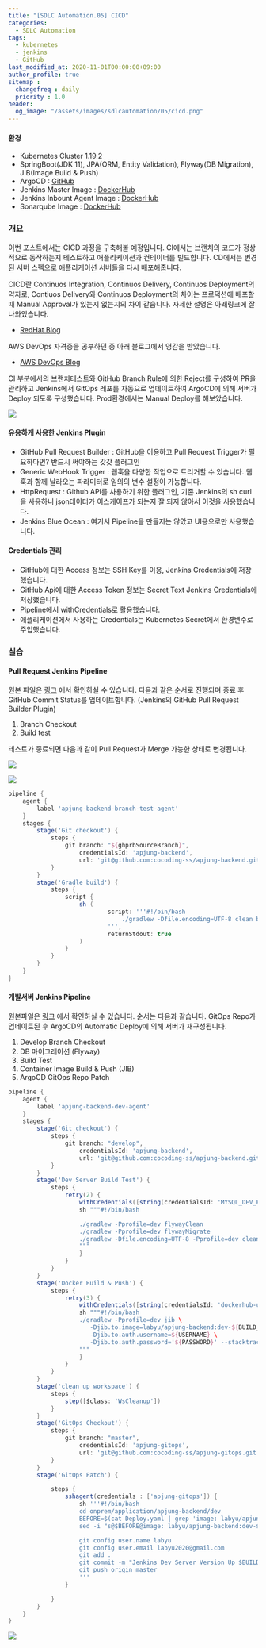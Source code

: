 ```yaml
---
title: "[SDLC Automation.05] CICD"
categories: 
  - SDLC Automation
tags:
  - kubernetes
  - jenkins
  - GitHub
last_modified_at: 2020-11-01T00:00:00+09:00
author_profile: true
sitemap :
  changefreq : daily
  priority : 1.0
header:
  og_image: "/assets/images/sdlcautomation/05/cicd.png"
---
```

#### 환경
- Kubernetes Cluster 1.19.2
- SpringBoot(JDK 11), JPA(ORM, Entity Validation), Flyway(DB Migration), JIB(Image Build & Push)
- ArgoCD : [GitHub](https://github.com/cocoding-ss/apjung-gitops/blob/master/onprem/infra/argocd/install.yaml)
- Jenkins Master Image : [DockerHub](https://hub.docker.com/r/jenkins/jenkins)
- Jenkins Inbount Agent Image :  [DockerHub](https://hub.docker.com/r/jenkins/inbound-agent)
- Sonarqube Image : [DockerHub](https://hub.docker.com/_/sonarqube)


### 개요
이번 포스트에서는 CICD 과정을 구축해볼 예정입니다. CI에서는 브랜치의 코드가 정상적으로 동작하는지 테스트하고 애플리케이션과 컨테이너를 빌드합니다. CD에서는 변경된 서버 스펙으로 애플리케이션 서버들을 다시 배포해줍니다.

CICD란 Continuos Integration, Continuos Delivery, Continuos Deployment의 약자로, Contiuos Delivery와 Continuos Deployment의 차이는 프로덕션에 배포할 때 Manual Approval가 있는지 없는지의 차이 같습니다. 자세한 설명은 아래링크에 잘 나와있습니다.

- [RedHat Blog](https://www.redhat.com/ko/topics/devops/what-is-ci-cd)

AWS DevOps 자격증을 공부하던 중 아래 블로그에서 영감을 받았습니다.
- [AWS DevOps Blog](https://aws.amazon.com/ko/blogs/devops/validating-aws-codecommit-pull-requests-with-aws-codebuild-and-aws-lambda/)

CI 부분에서의 브랜치테스트와 GitHub Branch Rule에 의한 Reject를 구성하여 PR을 관리하고 Jenkins에서 GitOps 레포를 자동으로 업데이트하여 ArgoCD에 의해 서버가 Deploy 되도록 구성했습니다. Prod환경에서는 Manual Deploy를 해보았습니다.

![](/assets/images/sdlcautomation/05/cicd.png)

#### 유용하게 사용한 Jenkins Plugin

- GitHub Pull Request Builder : GitHub을 이용하고 Pull Request Trigger가  필요하다면? 반드시 써야하는 갓갓 플러그인
- Generic WebHook Trigger : 웹훅을 다양한 작업으로 트리거할 수 있습니다. 웹훅과 함께 날라오는 파라미터로 임의의 변수 설정이 가능합니다.
- HttpRequest : Github API를 사용하기 위한 플러그인, 기존 Jenkins의 sh curl을 사용하니 json데이터가 이스케이프가 되는지 잘 되지 않아서 이것을 사용했습니다.
- Jenkins Blue Ocean : 여기서 Pipeline을 만들지는 않았고 UI용으로만 사용했습니다.

#### Credentials 관리
- GitHub에 대한 Access 정보는 SSH Key를 이용, Jenkins Credentials에 저장했습니다.
- GitHub Api에 대한 Access Token 정보는 Secret Text Jenkins Credentials에 저장했습니다.
- Pipeline에서 withCredentials로 활용했습니다.
- 애플리케이션에서 사용하는 Credentials는 Kubernetes Secret에서 환경변수로 주입했습니다.

### 실습
#### Pull Request Jenkins Pipeline
원본 파일은 [링크](https://github.com/cocoding-ss/apjung-gitops/blob/master/onprem/infra/jenkins/jenkinsfiles/apjung-backend-branch-build-test) 에서 확인하실 수 있습니다. 다음과 같은 순서로 진행되며 종료 후 GitHub Commit Status를 업데이트합니다. (Jenkins의 GitHub Pull Request Builder Plugin)

1. Branch Checkout
2. Build test

테스트가 종료되면 다음과 같이 Pull Request가 Merge 가능한 상태로 변경됩니다.

![](/assets/images/sdlcautomation/05/commistatusnot.png)

![](/assets/images/sdlcautomation/05/commitstatus.png)

```groovy
pipeline {
    agent {
        label 'apjung-backend-branch-test-agent'
    }
    stages {
        stage('Git checkout') {
            steps {
                git branch: "${ghprbSourceBranch}",
                    credentialsId: 'apjung-backend',
                    url: 'git@github.com:cocoding-ss/apjung-backend.git'
            }
        }
        stage('Gradle build') {
            steps {
                script {
                    sh (
                            script: '''#!/bin/bash
                                ./gradlew -Dfile.encoding=UTF-8 clean build -Pprofile=test
                            ''',
                            returnStdout: true
                    )
                }
            }
        }
    }
}
```

#### 개발서버 Jenkins Pipeline
원본파일은 [링크](https://github.com/cocoding-ss/apjung-gitops/blob/master/onprem/infra/jenkins/jenkinsfiles/apjung-backend-dev-build) 에서 확인하실 수 있습니다. 순서는 다음과 같습니다. GitOps Repo가 업데이트된 후 ArgoCD의 Automatic Deploy에 의해 서버가 재구성됩니다.

1. Develop Branch Checkout
2. DB 마이그레이션 (Flyway)
3. Build Test
4. Container Image Build & Push (JIB)
5. ArgoCD GitOps Repo Patch

```groovy
pipeline {
    agent {
        label 'apjung-backend-dev-agent'
    }
    stages {
        stage('Git checkout') {
            steps {
                git branch: "develop",
                    credentialsId: 'apjung-backend',
                    url: 'git@github.com:cocoding-ss/apjung-backend.git'
            }
        }
        stage('Dev Server Build Test') {
            steps {
                retry(2) {
                    withCredentials([string(credentialsId: 'MYSQL_DEV_PASSWORD', variable: 'MYSQL_ROOT_PASSWORD')]) {
                    sh """#!/bin/bash

                    ./gradlew -Pprofile=dev flywayClean
                    ./gradlew -Pprofile=dev flywayMigrate
                    ./gradlew -Dfile.encoding=UTF-8 -Pprofile=dev clean build
                    """
                    }
                }
            }
        }
        stage('Docker Build & Push') {
            steps {
                retry(3) {
                    withCredentials([string(credentialsId: 'dockerhub-username', variable: 'USERNAME'), string(credentialsId: 'dockerhub-password', variable: 'PASSWORD')]) {
                    sh """#!/bin/bash
                    ./gradlew -Pprofile=dev jib \
                       -Djib.to.image=labyu/apjung-backend:dev-${BUILD_NUMBER} \
                       -Djib.to.auth.username=${USERNAME} \
                       -Djib.to.auth.password='${PASSWORD}' --stacktrace
                    """
                    }
                }
            }
        }
        stage('clean up workspace') {
            steps {
                step([$class: 'WsCleanup'])
            }
        }
        stage('GitOps Checkout') {
            steps {
                git branch: "master",
                    credentialsId: 'apjung-gitops',
                    url: 'git@github.com:cocoding-ss/apjung-gitops.git'
            }
        }
        stage('GitOps Patch') {

            steps {
                sshagent(credentials : ['apjung-gitops']) {
                    sh '''#!/bin/bash
                    cd onprem/application/apjung-backend/dev
                    BEFORE=$(cat Deploy.yaml | grep 'image: labyu/apjung-backend:dev-' | sed -e 's/^ *//g' -e 's/ *$//g')
                    sed -i "s@$BEFORE@image: labyu/apjung-backend:dev-$BUILD_NUMBER@g" Deploy.yaml

                    git config user.name labyu
                    git config user.email labyu2020@gmail.com
                    git add .
                    git commit -m "Jenkins Dev Server Version Up $BUILD_NUMBER"
                    git push origin master
                    '''
                }

            }
        }
    }
}
```

![](/assets/images/sdlcautomation/05/pipeline.png)